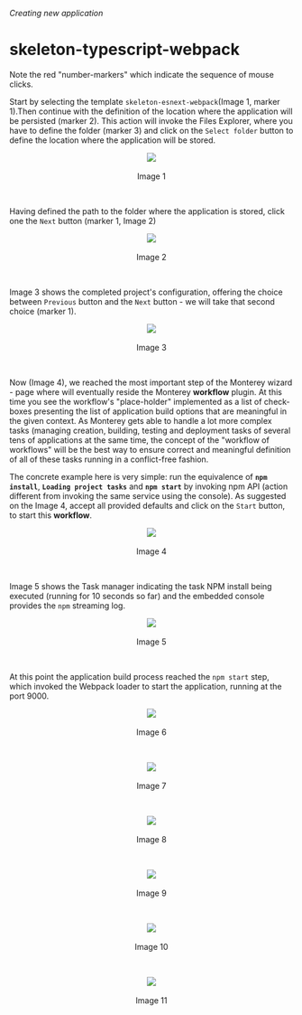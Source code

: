 _Creating new application_
# skeleton-typescript-webpack
Note the red "number-markers" which indicate the sequence of mouse clicks.

Start by selecting the template `skeleton-esnext-webpack`(Image 1, marker 1).Then continue with the definition of the location where the application will be persisted (marker 2).  This action will invoke the Files Explorer, where you have to define the folder (marker 3) and click on the `Select folder` button to define the location where the application will be stored.

<p align=center>
  <img src="https://cloud.githubusercontent.com/assets/2712405/18029972/466d41e6-6c75-11e6-8ede-85f351ddb760.png"></img>
 <br><br>
Image 1
</p>

<br>

Having defined the path to the folder where the application is stored, click one the `Next` button (marker 1, Image 2)

<p align=center>
  <img src="https://cloud.githubusercontent.com/assets/2712405/18030062/d440eaf2-6c77-11e6-8761-00337113130b.png"></img>
 <br><br>
Image 2
</p>

<br>

Image 3 shows the completed project's configuration, offering the choice between `Previous` button and the `Next` button - we will take that second choice (marker 1).

<p align=center>
  <img src="https://cloud.githubusercontent.com/assets/2712405/18030081/7106e292-6c78-11e6-819b-8a5ecb2002ec.png"></img>
 <br><br>
Image 3
</p>

<br>

Now (Image 4), we reached the most important step of the Monterey wizard - page where will eventually reside the Monterey **workflow** plugin. At this time you see the workflow's "place-holder" implemented as a list of check-boxes presenting the list of application build options that are meaningful in the given context. As Monterey gets able to handle a lot more complex tasks (managing creation, building, testing and deployment tasks of several tens of applications at the same time, the concept of the "workflow of workflows" will be the best way to ensure correct and meaningful definition of all of these tasks running in a conflict-free fashion.

The concrete example here is very simple: run the equivalence of **`npm install`**, **`Loading project tasks`** and **`npm start`** by invoking npm API (action different from invoking the same service using the console). As suggested on the Image 4, accept all provided defaults and click on the `Start` button, to start this **workflow**.

<p align=center>
  <img src="https://cloud.githubusercontent.com/assets/2712405/18030088/95abf7a4-6c78-11e6-91aa-0d990f9cd230.png"></img>
 <br><br>
Image 4
</p>

<br>

Image 5 shows the Task manager indicating the task NPM install being executed (running for 10 seconds so far) and the embedded console provides the `npm` streaming log.

<p align=center>
  <img src="https://cloud.githubusercontent.com/assets/2712405/18030112/43c55e48-6c79-11e6-9ee0-d68d67d9288a.png"></img>
 <br><br>
Image 5
</p>

<br>

At this point the application build process reached the `npm start` step, which invoked the Webpack loader to start the application, running at the port 9000.

<p align=center>
  <img src="https://cloud.githubusercontent.com/assets/2712405/18030120/7060d310-6c79-11e6-8857-0393a6df8fcb.png"></img>
 <br><br>
Image 6
</p>

<br>
<p align=center>
  <img src="https://cloud.githubusercontent.com/assets/2712405/18030128/a681ab7c-6c79-11e6-8a0a-c1007a7232d4.png"></img>
 <br><br>
Image 7
</p>

<br>
<p align=center>
  <img src="https://cloud.githubusercontent.com/assets/2712405/18030134/d4926420-6c79-11e6-86ab-758172da93fb.png"></img>
 <br><br>
Image 8
</p>

<br>
<p align=center>
  <img src="https://cloud.githubusercontent.com/assets/2712405/18030143/fa0d438c-6c79-11e6-9f40-e494062e4751.png"></img>
 <br><br>
Image 9
</p>

<br>
<p align=center>
  <img src="https://cloud.githubusercontent.com/assets/2712405/18030146/1cf9d478-6c7a-11e6-80e9-b7d43c51194e.png"></img>
 <br><br>
Image 10
</p>

<br>
<p align=center>
  <img src="https://cloud.githubusercontent.com/assets/2712405/18030151/438db67c-6c7a-11e6-8a3b-544074764c67.png"></img>
 <br><br>
Image 11
</p>
















